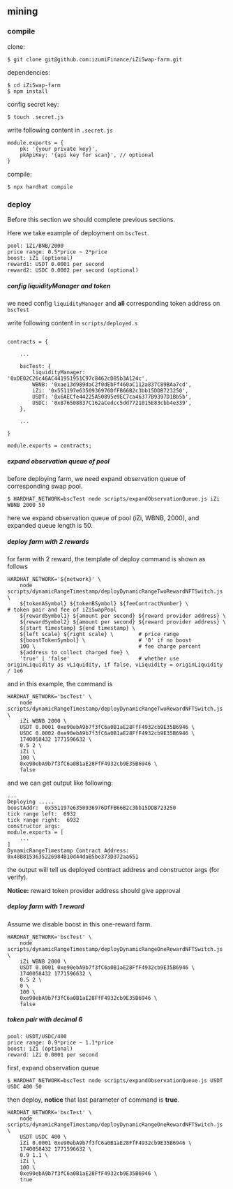 ## mining

### compile

clone:

```
$ git clone git@github.com:izumiFinance/iZiSwap-farm.git
```

dependencies:

```
$ cd iZiSwap-farm
$ npm install
```

config secret key:

```
$ touch .secret.js
```

write following content in `.secret.js`

```
module.exports = {
    pk: '{your private key}',
    pkApiKey: '{api key for scan}', // optional 
}
```

compile:

```
$ npx hardhat compile
```

### deploy

Before this section we should complete previous sections. 

Here we take example of deployment on `bscTest`.

```
pool: iZi/BNB/2000
price range: 0.5*price ~ 2*price
boost: iZi (optional)
reward1: USDT 0.0001 per second
reward2: USDC 0.0002 per second (optional)
```

##### config liquidityManager and token

we need config `liquidityManager` and **all** corresponding token address on `bscTest`

write following content in `scripts/deployed.s`

```

contracts = {

    ...

    bscTest: {
        liquidityManager: '0xDE02C26c46AC441951951C97c8462cD85b3A124c',
        WBNB: '0xae13d989daC2f0dEbFf460aC112a837C89BAa7cd',
        iZi: '0x551197e6350936976DfFB66B2c3bb15DDB723250',
        USDT: '0x6AECfe44225A50895e9EC7ca46377B9397D1Bb5b',
        USDC: '0x876508837C162aCedcc5dd7721015E83cbb4e339',
    },

    ...

}

module.exports = contracts;
```

##### expand observation queue of pool

before deploying farm, we need expand observation queue of corresponding swap pool.

```
$ HARDHAT_NETWORK=bscTest node scripts/expandObservationQueue.js iZi WBNB 2000 50
```

here we expand observation queue of pool (iZi, WBNB, 2000), and expanded queue length is 50.

##### deploy farm with 2 rewards

for farm with 2 reward, the template of deploy command is shown as follows

```
HARDHAT_NETWORK='${network}' \
    node scripts/dynamicRangeTimestamp/deployDynamicRangeTwoRewardNFTSwitch.js \
    ${tokenASymbol} ${tokenBSymbol} ${feeContractNumber} \                 # token pair and fee of iZiSwapPool
    ${rewardSymbol1} ${amount per second} ${reward provider address} \
    ${rewardSymbol2} ${amount per second} ${reward provider address} \
    ${start timestamp} ${end timestamp} \
    ${left scale} ${right scale} \        # price range
    ${boostTokenSymbol} \                 # '0' if no boost
    100 \                                 # fee charge percent
    ${address to collect charged fee} \
    'true' | 'false'                      # whether use originLiquidity as vLiquidity, if false, vLiquidity = originLiquidity / 1e6
```

and in this example, the command is

```
HARDHAT_NETWORK='bscTest' \
    node scripts/dynamicRangeTimestamp/deployDynamicRangeTwoRewardNFTSwitch.js \
    iZi WBNB 2000 \
    USDT 0.0001 0xe90ebA9b7f3fC6a0B1aE28FfF4932cb9E35B6946 \
    USDC 0.0002 0xe90ebA9b7f3fC6a0B1aE28FfF4932cb9E35B6946 \
    1740058432 1771596632 \
    0.5 2 \
    iZi \
    100 \
    0xe90ebA9b7f3fC6a0B1aE28FfF4932cb9E35B6946 \
    false
```

and we can get output like following:

```
...
Deploying .....
boostAddr:  0x551197e6350936976DfFB66B2c3bb15DDB723250
tick range left:  6932
tick range right:  6932
constructor args:
module.exports = [
    ...
]
DynamicRangeTimestamp Contract Address:  0x48B8153635226984B10d44daB5be373D372aa651
```

the output will tell us deployed contract address and constructor args
(for verify).

**Notice:** reward token provider address should give approval


##### deploy farm with 1 reward

Assume we disable boost in this one-reward farm.

```
HARDHAT_NETWORK='bscTest' \
    node scripts/dynamicRangeTimestamp/deployDynamicRangeOneRewardNFTSwitch.js \
    iZi WBNB 2000 \
    USDT 0.0001 0xe90ebA9b7f3fC6a0B1aE28FfF4932cb9E35B6946 \
    1740058432 1771596632 \
    0.5 2 \
    0 \
    100 \
    0xe90ebA9b7f3fC6a0B1aE28FfF4932cb9E35B6946 \
    false
```

##### token pair with decimal 6

```
pool: USDT/USDC/400
price range: 0.9*price ~ 1.1*price
boost: iZi (optional)
reward: iZi 0.0001 per second
```

first, expand observation queue

```
$ HARDHAT_NETWORK=bscTest node scripts/expandObservationQueue.js USDT USDC 400 50
```

then deploy, **notice** that last parameter of command is **true**.

```
HARDHAT_NETWORK='bscTest' \
    node scripts/dynamicRangeTimestamp/deployDynamicRangeOneRewardNFTSwitch.js \
    USDT USDC 400 \
    iZi 0.0001 0xe90ebA9b7f3fC6a0B1aE28FfF4932cb9E35B6946 \
    1740058432 1771596632 \
    0.9 1.1 \
    iZi \
    100 \
    0xe90ebA9b7f3fC6a0B1aE28FfF4932cb9E35B6946 \
    true
```